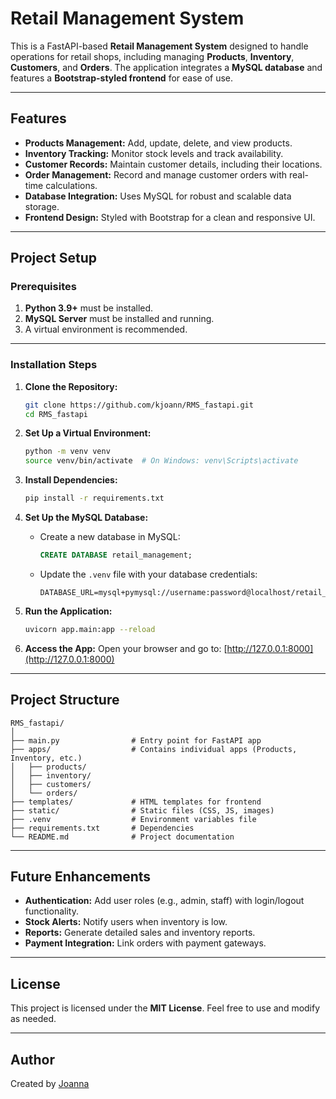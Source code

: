 # Retail Management System

This is a FastAPI-based **Retail Management System** designed to handle operations for retail shops, including managing **Products**, **Inventory**, **Customers**, and **Orders**. The application integrates a **MySQL database** and features a **Bootstrap-styled frontend** for ease of use.

---

## Features

- **Products Management:** Add, update, delete, and view products.
- **Inventory Tracking:** Monitor stock levels and track availability.
- **Customer Records:** Maintain customer details, including their locations.
- **Order Management:** Record and manage customer orders with real-time calculations.
- **Database Integration:** Uses MySQL for robust and scalable data storage.
- **Frontend Design:** Styled with Bootstrap for a clean and responsive UI.

---

## Project Setup

### Prerequisites

1. **Python 3.9+** must be installed.
2. **MySQL Server** must be installed and running.
3. A virtual environment is recommended.

---

### Installation Steps

1. **Clone the Repository:**

   ```bash
   git clone https://github.com/kjoann/RMS_fastapi.git
   cd RMS_fastapi
   ```

2. **Set Up a Virtual Environment:**

   ```bash
   python -m venv venv
   source venv/bin/activate  # On Windows: venv\Scripts\activate
   ```

3. **Install Dependencies:**

   ```bash
   pip install -r requirements.txt
   ```

4. **Set Up the MySQL Database:**

   - Create a new database in MySQL:
     ```sql
     CREATE DATABASE retail_management;
     ```
   - Update the `.venv` file with your database credentials:
     ```env
     DATABASE_URL=mysql+pymysql://username:password@localhost/retail_management
     ```

5. **Run the Application:**

   ```bash
   uvicorn app.main:app --reload
   ```

6. **Access the App:**
   Open your browser and go to: [http://127.0.0.1:8000](http://127.0.0.1:8000)

---

## Project Structure

```plaintext
RMS_fastapi/
│
├── main.py                # Entry point for FastAPI app
├── apps/                  # Contains individual apps (Products, Inventory, etc.)
│   ├── products/
│   ├── inventory/
│   ├── customers/
│   └── orders/
├── templates/             # HTML templates for frontend
├── static/                # Static files (CSS, JS, images)
├── .venv                  # Environment variables file
├── requirements.txt       # Dependencies
└── README.md              # Project documentation
```

---

## Future Enhancements

- **Authentication:** Add user roles (e.g., admin, staff) with login/logout functionality.
- **Stock Alerts:** Notify users when inventory is low.
- **Reports:** Generate detailed sales and inventory reports.
- **Payment Integration:** Link orders with payment gateways.

---

## License

This project is licensed under the **MIT License**. Feel free to use and modify as needed.

---

## Author

Created by [Joanna](https://github.com/kjoann)
